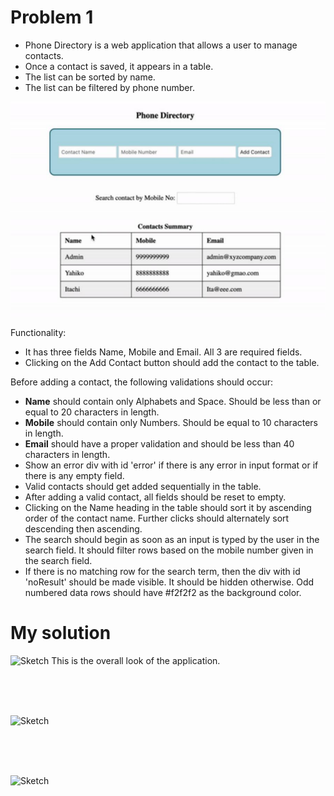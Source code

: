 # Problem 1

- Phone Directory is a web application that allows a user to manage contacts.
- Once a contact is saved, it appears in a table.
- The list can be sorted by name.
- The list can be filtered by phone number.

![Sketch](/images/p1.png)

Functionality:
- It has three fields Name, Mobile and Email. All 3 are required fields.
- Clicking on the Add Contact button should add the contact to the table. 

Before adding a contact, the following validations should occur:
- **Name** should contain only Alphabets and Space. Should be less than or equal to 20 characters in length.
- **Mobile** should contain only Numbers. Should be equal to 10 characters in length.
- **Email** should have a proper validation and should be less than 40 characters in length.
- Show an error div with id 'error' if there is any error in input format or if there is any empty field.
- Valid contacts should get added sequentially in the table.
- After adding a valid contact, all fields should be reset to empty.
- Clicking on the Name heading in the table should sort it by ascending order of the contact name. 
  Further clicks should alternately sort descending then ascending.
- The search should begin as soon as an input is typed by the user in the search field. 
  It should filter rows based on the mobile number given in the search field.
- If there is no matching row for the search term, then the div with id 'noResult' should be made visible. 
  It should be hidden otherwise. Odd numbered data rows should have #f2f2f2 as the background color. 


# My solution
![Sketch](/images/1x4.png)
This is the overall look of the application.

</br></br></br>

![Sketch](/images/2x2.png)

</br></br></br>

![Sketch](/images/4x1.png)</br>

